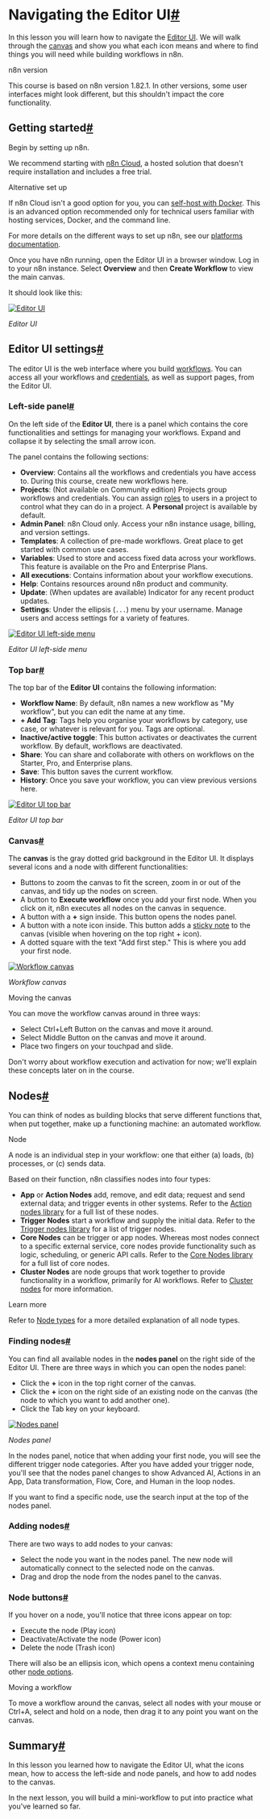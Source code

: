 [](https://github.com/n8n-io/n8n-docs/edit/main/docs/courses/level-one/chapter-1.md "Edit this page")

# Navigating the Editor UI[#](#navigating-the-editor-ui "Permanent link")

In this lesson you will learn how to navigate the [Editor UI](../../../glossary/#editor-n8n). We will walk through the [canvas](../../../glossary/#canvas-n8n) and show you what each icon means and where to find things you will need while building workflows in n8n.

n8n version

This course is based on n8n version 1.82.1. In other versions, some user interfaces might look different, but this shouldn't impact the core functionality.

## Getting started[#](#getting-started "Permanent link")

Begin by setting up n8n.

We recommend starting with [n8n Cloud](https://app.n8n.cloud/register), a hosted solution that doesn't require installation and includes a free trial.

Alternative set up

If n8n Cloud isn't a good option for you, you can [self-host with Docker](../../../hosting/installation/docker/). This is an advanced option recommended only for technical users familiar with hosting services, Docker, and the command line.

For more details on the different ways to set up n8n, see our [platforms documentation](../../../choose-n8n/#platforms).

Once you have n8n running, open the Editor UI in a browser window. Log in to your n8n instance. Select **Overview** and then **Create Workflow** to view the main canvas.

It should look like this:

[![Editor UI](/_images/courses/level-one/chapter-one/l1-c1-editor-ui.png)](https://docs.n8n.io/_images/courses/level-one/chapter-one/l1-c1-editor-ui.png)

_Editor UI_

## Editor UI settings[#](#editor-ui-settings "Permanent link")

The editor UI is the web interface where you build [workflows](../../../workflows/). You can access all your workflows and [credentials](../../../glossary/#credential-n8n), as well as support pages, from the Editor UI.

### Left-side panel[#](#left-side-panel "Permanent link")

On the left side of the **Editor UI**, there is a panel which contains the core functionalities and settings for managing your workflows. Expand and collapse it by selecting the small arrow icon.

The panel contains the following sections:

*   **Overview**: Contains all the workflows and credentials you have access to. During this course, create new workflows here.
*   **Projects**: (Not available on Community edition) Projects group workflows and credentials. You can assign [roles](../../../user-management/rbac/role-types/) to users in a project to control what they can do in a project. A **Personal** project is available by default.
*   **Admin Panel**: n8n Cloud only. Access your n8n instance usage, billing, and version settings.
*   **Templates**: A collection of pre-made workflows. Great place to get started with common use cases.
*   **Variables**: Used to store and access fixed data across your workflows. This feature is available on the Pro and Enterprise Plans.
*   **All executions**: Contains information about your workflow executions.
*   **Help**: Contains resources around n8n product and community.
*   **Update**: (When updates are available) Indicator for any recent product updates.
*   **Settings**: Under the ellipsis (`...`) menu by your username. Manage users and access settings for a variety of features.

[![Editor UI left-side menu](/_images/courses/level-one/chapter-one/l1-c1-side-panel.png)](https://docs.n8n.io/_images/courses/level-one/chapter-one/l1-c1-side-panel.png)

_Editor UI left-side menu_

### Top bar[#](#top-bar "Permanent link")

The top bar of the **Editor UI** contains the following information:

*   **Workflow Name**: By default, n8n names a new workflow as "My workflow", but you can edit the name at any time.
*   **\+ Add Tag**: Tags help you organise your workflows by category, use case, or whatever is relevant for you. Tags are optional.
*   **Inactive/active toggle**: This button activates or deactivates the current workflow. By default, workflows are deactivated.
*   **Share**: You can share and collaborate with others on workflows on the Starter, Pro, and Enterprise plans.
*   **Save**: This button saves the current workflow.
*   **History**: Once you save your workflow, you can view previous versions here.

[![Editor UI top bar](/_images/courses/level-one/chapter-one/l1-c1-top-bar.png)](https://docs.n8n.io/_images/courses/level-one/chapter-one/l1-c1-top-bar.png)

_Editor UI top bar_

### Canvas[#](#canvas "Permanent link")

The **canvas** is the gray dotted grid background in the Editor UI. It displays several icons and a node with different functionalities:

*   Buttons to zoom the canvas to fit the screen, zoom in or out of the canvas, and tidy up the nodes on screen.
*   A button to **Execute workflow** once you add your first node. When you click on it, n8n executes all nodes on the canvas in sequence.
*   A button with a **+** sign inside. This button opens the nodes panel.
*   A button with a note icon inside. This button adds a [sticky note](../../../workflows/components/sticky-notes/) to the canvas (visible when hovering on the top right + icon).
*   A dotted square with the text "Add first step." This is where you add your first node.

[![Workflow canvas](/_images/courses/level-one/chapter-one/l1-c1-canvas.png)](https://docs.n8n.io/_images/courses/level-one/chapter-one/l1-c1-canvas.png)

_Workflow canvas_

Moving the canvas

You can move the workflow canvas around in three ways:

*   Select Ctrl+Left Button on the canvas and move it around.
*   Select Middle Button on the canvas and move it around.
*   Place two fingers on your touchpad and slide.

Don't worry about workflow execution and activation for now; we'll explain these concepts later on in the course.

## Nodes[#](#nodes "Permanent link")

You can think of nodes as building blocks that serve different functions that, when put together, make up a functioning machine: an automated workflow.

Node

A node is an individual step in your workflow: one that either (a) loads, (b) processes, or (c) sends data.

Based on their function, n8n classifies nodes into four types:

*   **App** or **Action Nodes** add, remove, and edit data; request and send external data; and trigger events in other systems. Refer to the [Action nodes library](../../../integrations/builtin/app-nodes/) for a full list of these nodes.
*   **Trigger Nodes** start a workflow and supply the initial data. Refer to the [Trigger nodes library](../../../integrations/builtin/trigger-nodes/) for a list of trigger nodes.
*   **Core Nodes** can be trigger or app nodes. Whereas most nodes connect to a specific external service, core nodes provide functionality such as logic, scheduling, or generic API calls. Refer to the [Core Nodes library](../../../integrations/builtin/core-nodes/) for a full list of core nodes.
*   **Cluster Nodes** are node groups that work together to provide functionality in a workflow, primarily for AI workflows. Refer to [Cluster nodes](../../../integrations/builtin/cluster-nodes/) for more information.

Learn more

Refer to [Node types](../../../integrations/builtin/node-types/) for a more detailed explanation of all node types.

### Finding nodes[#](#finding-nodes "Permanent link")

You can find all available nodes in the **nodes panel** on the right side of the Editor UI. There are three ways in which you can open the nodes panel:

*   Click the **+** icon in the top right corner of the canvas.
*   Click the **+** icon on the right side of an existing node on the canvas (the node to which you want to add another one).
*   Click the Tab key on your keyboard.

[![Nodes panel](/_images/courses/level-one/chapter-one/l1-c1-node-menu-drilldown.gif)](https://docs.n8n.io/_images/courses/level-one/chapter-one/l1-c1-node-menu-drilldown.gif)

_Nodes panel_

In the nodes panel, notice that when adding your first node, you will see the different trigger node categories. After you have added your trigger node, you'll see that the nodes panel changes to show Advanced AI, Actions in an App, Data transformation, Flow, Core, and Human in the loop nodes.

If you want to find a specific node, use the search input at the top of the nodes panel.

### Adding nodes[#](#adding-nodes "Permanent link")

There are two ways to add nodes to your canvas:

*   Select the node you want in the nodes panel. The new node will automatically connect to the selected node on the canvas.
*   Drag and drop the node from the nodes panel to the canvas.

### Node buttons[#](#node-buttons "Permanent link")

If you hover on a node, you'll notice that three icons appear on top:

*   Execute the node (Play icon)
*   Deactivate/Activate the node (Power icon)
*   Delete the node (Trash icon)

There will also be an ellipsis icon, which opens a context menu containing other [node options](../../../workflows/components/nodes/#node-controls).

Moving a workflow

To move a workflow around the canvas, select all nodes with your mouse or Ctrl+A, select and hold on a node, then drag it to any point you want on the canvas.

## Summary[#](#summary "Permanent link")

In this lesson you learned how to navigate the Editor UI, what the icons mean, how to access the left-side and node panels, and how to add nodes to the canvas.

In the next lesson, you will build a mini-workflow to put into practice what you've learned so far.